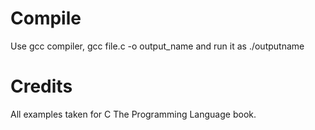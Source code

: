 # Compile
Use gcc compiler, gcc file.c -o output_name and run it as ./outputname

# Credits
All examples taken for C The Programming Language book.
